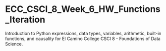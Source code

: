 # ECC_CSCI_8_Week_6_HW_Functions_Iteration
Introduction to Python expressions, data types, variables, arithmetic, built-in functions, and causality for El Camino College CSCI 8 - Foundations of Data Science.
